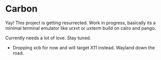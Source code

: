 Carbon
======

Yay! This project is getting resurrected. Work in progress, basically
its a minimal terminal emulator like urxvt or uxterm build on cairo
and pango.

Currently needs a lot of love. Stay tuned.

- Dropping xcb for now and will target X11 instead. Wayland down the
  road.

